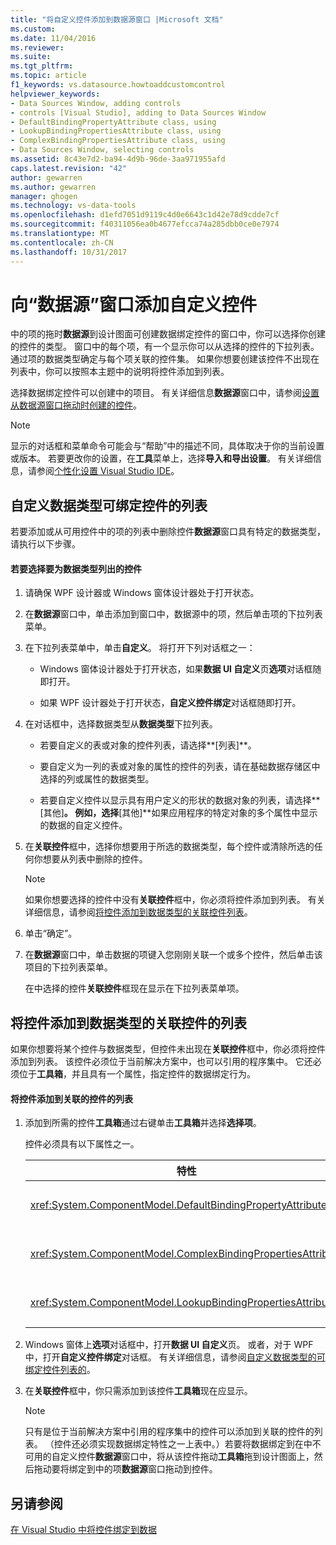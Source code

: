 ```yaml
---
title: "将自定义控件添加到数据源窗口 |Microsoft 文档"
ms.custom: 
ms.date: 11/04/2016
ms.reviewer: 
ms.suite: 
ms.tgt_pltfrm: 
ms.topic: article
f1_keywords: vs.datasource.howtoaddcustomcontrol
helpviewer_keywords:
- Data Sources Window, adding controls
- controls [Visual Studio], adding to Data Sources Window
- DefaultBindingPropertyAttribute class, using
- LookupBindingPropertiesAttribute class, using
- ComplexBindingPropertiesAttribute class, using
- Data Sources Window, selecting controls
ms.assetid: 8c43e7d2-ba94-4d9b-96de-3aa971955afd
caps.latest.revision: "42"
author: gewarren
ms.author: gewarren
manager: ghogen
ms.technology: vs-data-tools
ms.openlocfilehash: d1efd7051d9119c4d0e6643c1d42e78d9cdde7cf
ms.sourcegitcommit: f40311056ea0b4677efcca74a285dbb0ce0e7974
ms.translationtype: MT
ms.contentlocale: zh-CN
ms.lasthandoff: 10/31/2017
---
```

# <a name="add-custom-controls-to-the-data-sources-window"></a>向“数据源”窗口添加自定义控件
中的项的拖时**数据源**到设计图面可创建数据绑定控件的窗口中，你可以选择你创建的控件的类型。 窗口中的每个项，有一个显示你可以从选择的控件的下拉列表。 通过项的数据类型确定与每个项关联的控件集。 如果你想要创建该控件不出现在列表中，你可以按照本主题中的说明将控件添加到列表。  
  
 选择数据绑定控件可以创建中的项目。 有关详细信息**数据源**窗口中，请参阅[设置从数据源窗口拖动时创建的控件](../data-tools/set-the-control-to-be-created-when-dragging-from-the-data-sources-window.md)。  
  
> [!NOTE]
>  显示的对话框和菜单命令可能会与“帮助”中的描述不同，具体取决于你的当前设置或版本。 若要更改你的设置，在**工具**菜单上，选择**导入和导出设置**。 有关详细信息，请参阅[个性化设置 Visual Studio IDE](../ide/personalizing-the-visual-studio-ide.md)。  
  
##  <a name="customizinglist"></a>自定义数据类型可绑定控件的列表  
 若要添加或从可用控件中的项的列表中删除控件**数据源**窗口具有特定的数据类型，请执行以下步骤。  
  
#### <a name="to-select-the-controls-to-be-listed-for-a-data-type"></a>若要选择要为数据类型列出的控件  
  
1.  请确保 WPF 设计器或 Windows 窗体设计器处于打开状态。  
  
2.  在**数据源**窗口中，单击添加到窗口中，数据源中的项，然后单击项的下拉列表菜单。  
  
3.  在下拉列表菜单中，单击**自定义**。 将打开下列对话框之一：  
  
    -   Windows 窗体设计器处于打开状态，如果**数据 UI 自定义**页**选项**对话框随即打开。  
  
    -   如果 WPF 设计器处于打开状态，**自定义控件绑定**对话框随即打开。  
  
4.  在对话框中，选择数据类型从**数据类型**下拉列表。  
  
    -   若要自定义的表或对象的控件列表，请选择**[列表]**。  
  
    -   要自定义为一列的表或对象的属性的控件的列表，请在基础数据存储区中选择的列或属性的数据类型。  
  
    -   若要自定义控件以显示具有用户定义的形状的数据对象的列表，请选择**[其他]**。 例如，选择**[其他]**如果应用程序的特定对象的多个属性中显示的数据的自定义控件。  
  
5.  在**关联控件**框中，选择你想要用于所选的数据类型，每个控件或清除所选的任何你想要从列表中删除的控件。  
  
    > [!NOTE]
    >  如果你想要选择的控件中没有**关联控件**框中，你必须将控件添加到列表。 有关详细信息，请参阅[将控件添加到数据类型的关联控件列表](#addingcontrols)。  
  
6.  单击“确定”。  
  
7.  在**数据源**窗口中，单击数据的项键入您刚刚关联一个或多个控件，然后单击该项目的下拉列表菜单。  
  
     在中选择的控件**关联控件**框现在显示在下拉列表菜单项。  
  
##  <a name="addingcontrols"></a>将控件添加到数据类型的关联控件的列表  
 如果你想要将某个控件与数据类型，但控件未出现在**关联控件**框中，你必须将控件添加到列表。 该控件必须位于当前解决方案中，也可以引用的程序集中。 它还必须位于**工具箱**，并且具有一个属性，指定控件的数据绑定行为。  
  
#### <a name="to-add-controls-to-the-list-of-associated-controls"></a>将控件添加到关联的控件的列表  
  
1.  添加到所需的控件**工具箱**通过右键单击**工具箱**并选择**选择项**。  
  
     控件必须具有以下属性之一。  
  
    |特性|描述|  
    |---------------|-----------------|  
    |<xref:System.ComponentModel.DefaultBindingPropertyAttribute>|此属性显示的数据，单个列 （或属性） 的简单控件上实现如<xref:System.Windows.Forms.TextBox>。|  
    |<xref:System.ComponentModel.ComplexBindingPropertiesAttribute>|实现显示数据列表 （或表） 的控件中此特性，如<xref:System.Windows.Forms.DataGridView>。|  
    |<xref:System.ComponentModel.LookupBindingPropertiesAttribute>|此属性显示的数据，但也需要显示的单个列或属性，列表 （或表） 的控件上实现如<xref:System.Windows.Forms.ComboBox>。|  
  
2.  Windows 窗体上**选项**对话框中，打开**数据 UI 自定义**页。 或者，对于 WPF 中，打开**自定义控件绑定**对话框。 有关详细信息，请参阅[自定义数据类型的可绑定控件列表的](#customizinglist)。  
  
3.  在**关联控件**框中，你只需添加到该控件**工具箱**现在应显示。  
  
    > [!NOTE]
    >  只有是位于当前解决方案中引用的程序集中的控件可以添加到关联的控件的列表。 （控件还必须实现数据绑定特性之一上表中。）若要将数据绑定到在中不可用的自定义控件**数据源**窗口中，将从该控件拖动**工具箱**拖到设计图面上，然后拖动要将绑定到中的项**数据源**窗口拖动到控件。  
  
## <a name="see-also"></a>另请参阅  
 [在 Visual Studio 中将控件绑定到数据](../data-tools/bind-controls-to-data-in-visual-studio.md)